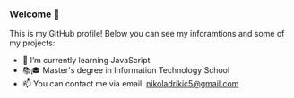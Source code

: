 ### Welcome 👋


This is my GitHub profile! Below you can see my inforamtions and some of my projects:

- 🔭 I’m currently learning JavaScript
- 📚🎓 Master's degree in Information Technology School
- 📫 You can contact me via email: nikoladrikic5@gmail.com

